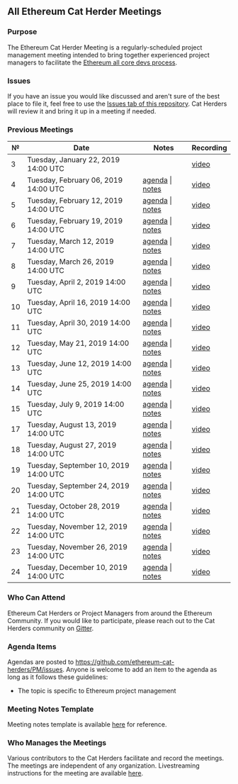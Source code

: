 ## All Ethereum Cat Herder Meetings

### Purpose
The Ethereum Cat Herder Meeting is a regularly-scheduled project management meeting intended to bring together experienced project managers to facilitate the [Ethereum all core devs process](https://github.com/ethereum/pm).

### Issues
If you have an issue you would like discussed and aren't sure of the best place to file it, feel free to use the [Issues tab of this repository](https://github.com/ethereum-cat-herders/PM/issues). Cat Herders will review it and bring it up in a meeting if needed.  

### Previous Meetings

 №  | Date                             | Notes          | Recording            |
--- | -------------------------------- | -------------- | -------------------- |
  3 | Tuesday, January 22, 2019 14:00 UTC  |  | [video](https://www.youtube.com/watch?v=e1_MadD8tAU) |
  4 | Tuesday, February 06, 2019 14:00 UTC  | [agenda](https://github.com/ethereum-cat-herders/PM/issues/1) \| [notes](All%20Ethereum%20Cat%20Herder%20Meetings/Meeting%204.md) | [video](https://www.youtube.com/watch?v=1idlBHNGzqA) |
  5 | Tuesday, February 12, 2019 14:00 UTC  | [agenda](https://github.com/ethereum-cat-herders/PM/issues/3) \| [notes](All%20Ethereum%20Cat%20Herder%20Meetings/Meeting%205.md) | [video](https://www.youtube.com/watch?v=tBnDcnAbdYo) |
  6 | Tuesday, February 19, 2019 14:00 UTC  | [agenda](https://github.com/ethereum-cat-herders/PM/issues/6) \| [notes](All%20Ethereum%20Cat%20Herder%20Meetings/Meeting%206.md) | [video](https://www.youtube.com/watch?v=TcWY8vmdh-k) |
  7 | Tuesday, March 12, 2019 14:00 UTC  | [agenda](https://github.com/ethereum-cat-herders/PM/issues/8) \| [notes](All%20Ethereum%20Cat%20Herder%20Meetings/Meeting%207.md) | [video](https://www.youtube.com/watch?v=Va2fdfH5lic) |
  8 | Tuesday, March 26, 2019 14:00 UTC  | [agenda](https://github.com/ethereum-cat-herders/PM/issues/16) \| [notes](All%20Ethereum%20Cat%20Herder%20Meetings/Meeting%208.md) | [video](https://www.youtube.com/watch?v=xLR5V0DGZxE) |
  9 | Tuesday, April 2, 2019 14:00 UTC  | [agenda](https://github.com/ethereum-cat-herders/PM/issues/23) \| [notes](All%20Ethereum%20Cat%20Herder%20Meetings/Meeting%209.md) | [video](https://www.youtube.com/watch?v=Lvqma0uHQ1U) |
  10 | Tuesday, April 16, 2019 14:00 UTC  | [agenda](https://github.com/ethereum-cat-herders/PM/issues/38) \| [notes](All%20Ethereum%20Cat%20Herder%20Meetings/Meeting%2010.md) | [video](https://youtu.be/G_sSBg7_g0U) |
  11 | Tuesday, April 30, 2019 14:00 UTC  | [agenda](https://github.com/ethereum-cat-herders/PM/issues/39) \| [notes](All%20Ethereum%20Cat%20Herder%20Meetings/Meeting%2011.md) | [video](https://youtu.be/NHJ1Zoyhx3A) |
  12 | Tuesday, May 21, 2019 14:00 UTC  | [agenda](https://github.com/ethereum-cat-herders/PM/issues/67) \| [notes](All%20Ethereum%20Cat%20Herder%20Meetings/Meeting%2012.md) | [video](https://youtu.be/vAn9emJGgtk) |
  13 | Tuesday, June 12, 2019 14:00 UTC  | [agenda](https://github.com/ethereum-cat-herders/PM/issues/71) \| [notes](All%20Ethereum%20Cat%20Herder%20Meetings/Meeting%2013.md) | [video](https://www.youtube.com/watch?v=v_UgFVVTjC8) |
  14 | Tuesday, June 25, 2019 14:00 UTC  | [agenda](https://github.com/ethereum-cat-herders/PM/issues/75) \| [notes](All%20Ethereum%20Cat%20Herder%20Meetings/Meeting%2014.md) | [video](https://www.youtube.com/watch?v=CG9UPmq1PEk) |
  15 | Tuesday, July 9, 2019 14:00 UTC  | [agenda](https://github.com/ethereum-cat-herders/PM/issues/80) \| [notes](All%20Ethereum%20Cat%20Herder%20Meetings/Meeting%2015.md) | [video](https://www.youtube.com/watch?v=6cFKgsfJqZA&feature=youtu.be) |
  17 | Tuesday, August 13, 2019 14:00 UTC  | [agenda](https://github.com/ethereum-cat-herders/PM/issues/84) \| [notes](All%20Ethereum%20Cat%20Herder%20Meetings/Meeting%2017.md) | [video](https://youtu.be/vD3DK5MS8NQ) |
  18 | Tuesday, August 27, 2019 14:00 UTC  | [agenda](https://github.com/ethereum-cat-herders/PM/issues/86) \| [notes](All%20Ethereum%20Cat%20Herder%20Meetings/Meeting%2018.md) | [video](https://www.youtube.com/watch?v=TchZf72fNks) |
  19 | Tuesday, September 10, 2019 14:00 UTC  | [agenda](https://github.com/ethereum-cat-herders/PM/issues/87) \| [notes](All%20Ethereum%20Cat%20Herder%20Meetings/Meeting%2019.md) | [video](https://youtu.be/_iGvYx2xXAo) |
  20 | Tuesday, September 24, 2019 14:00 UTC  | [agenda](https://github.com/ethereum-cat-herders/PM/issues/89) \| [notes](All%20Ethereum%20Cat%20Herder%20Meetings/Meeting%2020.md) | [video](https://youtu.be/d1vun6LleVU) |
  21 | Tuesday, October 28, 2019 14:00 UTC  | [agenda](https://github.com/ethereum-cat-herders/PM/issues/91) \| [notes](All%20Ethereum%20Cat%20Herder%20Meetings/Meeting%2021.md) | [video](https://youtu.be/Uz9fJJ9t5BA) |
  22 | Tuesday, November 12, 2019 14:00 UTC  | [agenda](https://github.com/ethereum-cat-herders/PM/issues/95) \| [notes](All%20Ethereum%20Cat%20Herder%20Meetings/Meeting%2022.md) | [video](https://youtu.be/BzvSdU3MyGs) |
  23 | Tuesday, November 26, 2019 14:00 UTC  | [agenda](https://github.com/ethereum-cat-herders/PM/issues/96) \| [notes](All%20Ethereum%20Cat%20Herder%20Meetings/Meeting%2023.md) | [video](https://youtu.be/hh6yys7CZmc) |
  24 | Tuesday, December 10, 2019 14:00 UTC  | [agenda](https://github.com/ethereum-cat-herders/PM/issues/99) \| [notes](All%20Ethereum%20Cat%20Herder%20Meetings/Meeting%2024.md) | [video](https://youtu.be/WXQbGSRgBr0) |

### Who Can Attend
Ethereum Cat Herders or Project Managers from around the Ethereum Community. If you would like to participate, please reach out to the Cat Herders community on [Gitter](https://gitter.im/ethereum-cat-herders/community).

### Agenda Items
Agendas are posted to https://github.com/ethereum-cat-herders/PM/issues. Anyone is welcome to add an item to the agenda as long as it follows these guidelines:
- The topic is specific to Ethereum project management

### Meeting Notes Template
Meeting notes template is available [here](https://github.com/ethereum-cat-herders/PM/blob/master/Meeting_Notes_Template.md) for reference.

### Who Manages the Meetings
Various contributors to the Cat Herders facilitate and record the meetings. The meetings are independent of any organization. Livestreaming instructions for the meeting are available [here](https://docs.google.com/document/d/1dF_Drs56ErV6wJgFmbzpdN-cINshKCsB61D92NS2JDg/edit).
